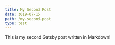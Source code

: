 ```yaml
---
title: My Second Post
date: 2019-07-15
path: /my-second-post
type: test
---
```


This is my second Gatsby post written in Markdown! 